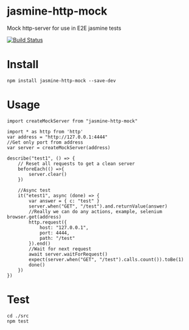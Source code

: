 # jasmine-http-mock
Mock http-server for use in E2E jasmine tests

[![Build Status](https://travis-ci.org/arvitaly/jasmine-http-mock.svg?branch=master)](https://travis-ci.org/arvitaly/jasmine-http-mock)
# Install
    
    npm install jasmine-http-mock --save-dev
    
# Usage
    
    import createMockServer from "jasmine-http-mock"
    
    import * as http from 'http'
    var address = "http://127.0.0.1:4444"
    //Get only port from address
    var server = createMockServer(address)
    
    describe("test1", () => {
        // Reset all requests to get a clean server
        beforeEach(() =>{
            server.clear()
        })
        
        //Async test
        it("etest1", async (done) => {
            var answer = { c: "test" }
            server.when("GET", "/test").and.returnValue(answer)
            //Really we can do any actions, example, selenium browser.get(address)
            http.request({
                host: "127.0.0.1",
                port: 4444,
                path: "/test"
            }).end()
            //Wait for next request
            await server.waitForRequest()
            expect(server.when("GET", "/test").calls.count()).toBe(1)        
            done()
        })
    })
    
# Test
    cd ./src
    npm test
    